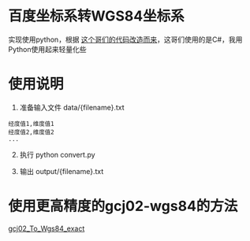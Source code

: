 # 百度坐标系转WGS84坐标系

实现使用python，根据 [这个哥们的代码改造而来](https://blog.csdn.net/VIP_CR/article/details/126967565?csdn_share_tail=%7B%22type%22%3A%22blog%22%2C%22rType%22%3A%22article%22%2C%22rId%22%3A%22126967565%22%2C%22source%22%3A%22unlogin%22%7D)，这哥们使用的是C#，我用Python使用起来轻量化些

# 使用说明

1. 准备输入文件 data/{filename}.txt

```vim
经度值1,维度值1
经度值2,维度值2
...
```

2. 执行 python convert.py

3. 输出 output/{filename}.txt

# 使用更高精度的gcj02-wgs84的方法

[gcj02_To_Wgs84_exact](https://www.cnblogs.com/wanghuanl/p/15927619.html)
